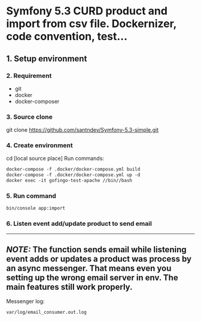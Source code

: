 # Symfony 5.3 CURD product and import from csv file. Dockernizer, code convention, test...

## 1. Setup environment

### 2. Requirement
- git
- docker
- docker-composer

### 3. Source clone
git clone https://github.com/santndev/Symfony-5.3-simple.git

### 4. Create environment
cd [local source place]
Run commands:
```html
docker-compose -f .docker/docker-compose.yml build
docker-compose -f .docker/docker-compose.yml up -d
docker exec -it gofingo-test-apache //bin//bash
```

### 5. Run command
```html
bin/console app:import
```

### 6. Listen event add/update product to send email

---
**_NOTE:_**
The function sends email while listening event adds or updates a product was process by an async messenger.
That means even you setting up the wrong email server in env. The main features still work properly.
---

Messenger log: 
```html
var/log/email_consumer.out.log
```
